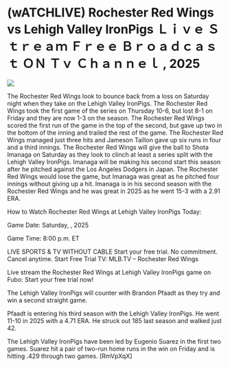 # (wATCHLIVE) Rochester Red Wings vs Lehigh Valley IronPigs Ｌｉｖｅ Ｓｔｒｅａｍ Ｆｒｅｅ Ｂｒｏａｄｃａｓｔ ＯＮ Ｔｖ Ｃｈａｎｎｅｌ , 2025  
  
  
[![](https://i.imgur.com/qSNzIqt.png)](https://movie.rssnews.media/xcRuHbTb.php)  
  
The Rochester Red Wings look to bounce back from a loss on Saturday night when they take on the Lehigh Valley IronPigs. The Rochester Red Wings took the first game of the series on Thursday 10-6, but lost 8-1 on Friday and they are now 1-3 on the season. The Rochester Red Wings scored the first run of the game in the top of the second, but gave up two in the bottom of the inning and trailed the rest of the game. The Rochester Red Wings managed just three hits and Jameson Taillon gave up six runs in four and a third innings. The Rochester Red Wings will give the ball to Shota Imanaga on Saturday as they look to clinch at least a series split with the Lehigh Valley IronPigs. Imanaga will be making his second start this season after he pitched against the Los Angeles Dodgers in Japan. The Rochester Red Wings would lose the game, but Imanaga was great as he pitched four innings without giving up a hit. Imanaga is in his second season with the Rochester Red Wings and he was great in 2025 as he went 15-3 with a 2.91 ERA.

How to Watch Rochester Red Wings at Lehigh Valley IronPigs Today:

Game Date: Saturday, , 2025

Game Time: 8:00 p.m. ET

LIVE SPORTS & TV WITHOUT CABLE
Start your free trial. No commitment. Cancel anytime.
Start Free Trial
TV: MLB.TV – Rochester Red Wings

Live stream the Rochester Red Wings at Lehigh Valley IronPigs game on Fubo: Start your free trial now!

The Lehigh Valley IronPigs will counter with Brandon Pfaadt as they try and win a second straight game.

Pfaadt is entering his third season with the Lehigh Valley IronPigs. He went 11-10 in 2025 with a 4.71 ERA. He struck out 185 last season and walked just 42.

The Lehigh Valley IronPigs have been led by Eugenio Suarez in the first two games. Suarez hit a pair of two-run home runs in the win on Friday and is hitting .429 through two games. [RmVpXqX]